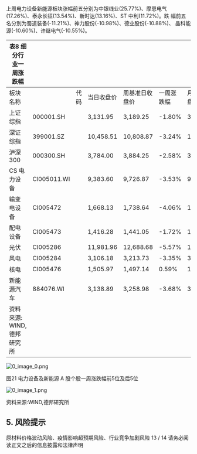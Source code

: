 上周电力设备新能源板块涨幅前五分别为中银线业(25.77%)、摩恩电气
(17.26%)、泰永长征(13.54%)、新时达(13.16%)、ST 中利(11.72%)。跌 幅前五名分別为蜀道装备(-11.21%)、神力股份(-10.98%)、德业股份(-10.88%)、
晶科能源(-10.60%)、许继电气(-10.55%)。

| 表8 细分行业一周涨跌幅     |             |      |            |                |            |                |            |        |        |
|----------------------------|-------------|------|------------|----------------|------------|----------------|------------|--------|--------|
| 板块名称                   |             | 代码 | 当日收盘价 | 周基准日收盘价 | 一周涨跌幅 | 月基准日收盘价 | 一月涨跌幅 | 市盈率 | 市净率 |
| 上证综指                   | 000001.SH   |      | 3,131.95   | 3,189.25       | -1.80%     | 3,167.75       | -1.13%     | 12.79  | 1.32   |
| 深证综指                   | 399001.SZ   |      | 10,458.51  | 10,808.87      | -3.24%     | 10,810.18      | -3.25%     | 22.33  | 2.40   |
| 沪深 300                   | 000300.SH   |      | 3,784.00   | 3,884.25       | -2.58%     | 3,821.91       | -0.99%     | 11.49  | 1.34   |
| CS 电力设备                | Cl005011.WI |      | 9,383.60   | 9,726.87       | -3.53%     | 9,699.37       | -3.26%     | 21.93  | 2.96   |
| 输变电设备                 | CI005472    |      | 1,668.13   | 1,738.64       | -4.06%     | 1,783.31       | -6.46%     | 19.86  | 2.33   |
| 配电设备                   | CI005473    |      | 1,416.28   | 1,441.05       | -1.72%     | 1,484.66       | -4.61%     | 25.12  | 2.06   |
| 光伏                       | CI005286    |      | 11,981.96  | 12,688.68      | -5.57%     | 12,752.63      | -6.04%     | 13.23  | 3.09   |
| 风电                       | CI005284    |      | 3,106.18   | 3,213.73       | -3.35%     | 3,261.85       | -4.77%     | 29.01  | 1.80   |
| 核电                       | CI005476    |      | 1,505.97   | 1,497.14       | 0.59%      | 1,534.28       | -1.85%     | 40.51  | 1.59   |
| 新能源汽车                 | 884076.WI   |      | 3,138.89   | 3,258.98       | -3.68%     | 3,248.75       | -3.38%     | 21.85  | 2.88   |
| 资料来源: WIND, 德邦研究所 |             |      |            |                |            |                |            |        |        |

![0_image_0.png](0_image_0.png)

图21 电力设备及新能源 A 股个股一周涨跌幅前5位及后5位

![0_image_1.png](0_image_1.png)

资料来源:WIND,德邦研究所

## 5. 风险提示

原材料价格波动风险、疫情影响超预期风险、行业竞争加剧风险 13 / 14 请务必阅读正文之后的信息披露和法律声明